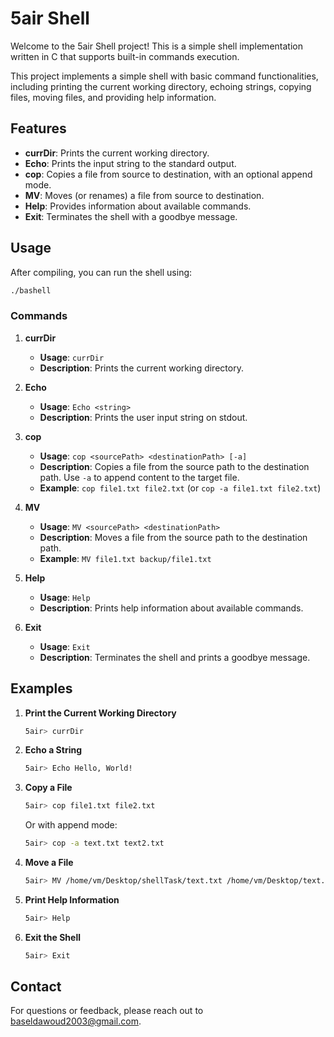 # 5air Shell

Welcome to the 5air Shell project! This is a simple shell implementation written in C that supports built-in commands execution.

This project implements a simple shell with basic command functionalities, including printing the current working directory, echoing strings, copying files, moving files, and providing help information.

## Features

- **currDir**: Prints the current working directory.
- **Echo**: Prints the input string to the standard output.
- **cop**: Copies a file from source to destination, with an optional append mode.
- **MV**: Moves (or renames) a file from source to destination.
- **Help**: Provides information about available commands.
- **Exit**: Terminates the shell with a goodbye message.

## Usage

After compiling, you can run the shell using:

```bash
./bashell
```

### Commands

1. **currDir**
   - **Usage**: `currDir`
   - **Description**: Prints the current working directory.

2. **Echo**
   - **Usage**: `Echo <string>`
   - **Description**: Prints the user input string on stdout.

3. **cop**
   - **Usage**: `cop <sourcePath> <destinationPath> [-a]`
   - **Description**: Copies a file from the source path to the destination path. Use `-a` to append content to the target file.
   - **Example**: `cop file1.txt file2.txt` (or `cop -a file1.txt file2.txt`)

4. **MV**
   - **Usage**: `MV <sourcePath> <destinationPath>`
   - **Description**: Moves a file from the source path to the destination path.
   - **Example**: `MV file1.txt backup/file1.txt`

5. **Help**
   - **Usage**: `Help`
   - **Description**: Prints help information about available commands.

6. **Exit**
   - **Usage**: `Exit`
   - **Description**: Terminates the shell and prints a goodbye message.

## Examples

1. **Print the Current Working Directory**
   ```bash
   5air> currDir
   ```

2. **Echo a String**
   ```bash
   5air> Echo Hello, World!
   ```

3. **Copy a File**
   ```bash
   5air> cop file1.txt file2.txt
   ```
   Or with append mode:
   ```bash
   5air> cop -a text.txt text2.txt
   ```

4. **Move a File**
   ```bash
   5air> MV /home/vm/Desktop/shellTask/text.txt /home/vm/Desktop/text.txt
   ```

5. **Print Help Information**
   ```bash
   5air> Help
   ```

6. **Exit the Shell**
   ```bash
   5air> Exit
   ```
## Contact

For questions or feedback, please reach out to baseldawoud2003@gmail.com.
